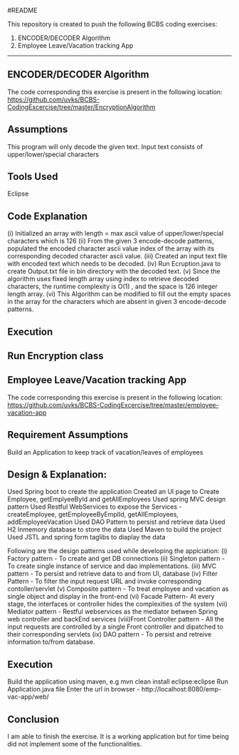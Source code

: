 #README

This repository is created to push the following BCBS coding exercises:

1. ENCODER/DECODER Algorithm
2. Employee Leave/Vacation tracking App

-----------------------------------------------------------------------------------------------------------
ENCODER/DECODER Algorithm
-------------------------
The code corresponding this exercise is present in the following location:
https://github.com/uvks/BCBS-CodingExcercise/tree/master/EncryptionAlgorithm

Assumptions
-----------
This program will only decode the given text.
Input text consists of upper/lower/special characters

Tools Used
----------
Eclipse

Code Explanation
----------------
(i) Initialized an array with length = max ascii value of upper/lower/special characters which is 126
(ii) From the given 3 encode-decode patterns, populated the encoded character ascii value index of the array with its corresponding decoded character ascii value.
(iii) Created an input text file with encoded text which needs to be decoded.
(iv) Run Ecruption.java to create Output.txt file in bin directory with the decoded text.
(v) Since the algorithm uses fixed length array using index to retrieve decoded characters, the runtime complexity is O(1) , and the space is 126 integer length array.
(vi) This Algorithm can be modified to fill out the empty spaces in the array for the characters which are absent in given 3 encode-decode patterns.

Execution
---------
Run Encryption class
-----------------------------------------------------------------------------------------------------------

Employee Leave/Vacation tracking App
-----------------------------------
The code corresponding this exercise is present in the following location:
https://github.com/uvks/BCBS-CodingExcercise/tree/master/employee-vacation-app

Requirement Assumptions
----------------------
Build an Application to keep track of vacation/leaves of employees

Design & Explanation:
---------------------
Used Spring boot to create the application
Created an UI page to Create Employee, getEmplyeeById and getAllEmployees
Used spring MVC design pattern
Used Restful WebServices to expose the Services - createEmployee, getEmployeeByEmplId, getAllEmployees, addEmployeeVacation
Used DAO Pattern to persist and retrieve data
Used H2 Inmemory database to store the data
Used Maven to build the project
Used JSTL and spring form taglibs to diaplay the data

Following are the design patterns used while developing the applciation:
(i)   Factory pattern - To create and get DB connections
(ii)  Singleton pattern - To create single instance of service and dao implementations.
(iii) MVC pattern - To persist and retrieve data to and from UI, database
(iv)  Filter Pattern - To filter the input request URL and invoke corresponding contoller/servlet
(v)   Composite pattern - To treat employee and vacation as single object and display in the front-end
(vi)  Facade Pattern- At every stage, the interfaces or controller hides the complexities of the system
(vii) Mediator pattern - Restful webservices as the mediator between Spring web controller and backEnd services
(viii)Front Controller pattern - All the input requests are controlled by a single Front controller and dipatched to their corresponding servlets
(ix)  DAO pattern - To persist and retreive information to/from database.

Execution
-----------
Build the application using maven, e.g mvn clean install eclipse:eclipse
Run Application.java file
Enter the url in browser - http://localhost:8080/emp-vac-app/web/ 

Conclusion
------------
I am able to finish the exercise. It is a working application but for time being did not implement some of the functionalities.

